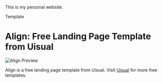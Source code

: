 This is my personal website.

Template

# Align: Free Landing Page Template from Uisual

![Align Preview](https://res.cloudinary.com/uisual/image/upload/assets/screenshots/align.png)

Align is a free landing page template from Uisual. Visit [Uisual](https://uisual.com) for more free templates.
